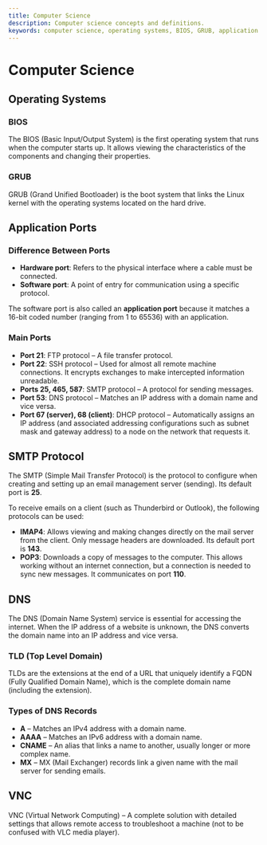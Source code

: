 ```yaml
---
title: Computer Science
description: Computer science concepts and definitions.
keywords: computer science, operating systems, BIOS, GRUB, application ports, SMTP protocol, DNS, TLD, DNS records, VNC
---
```


# Computer Science

## Operating Systems

### BIOS

The BIOS (Basic Input/Output System) is the first operating system that runs when the computer starts up. It allows viewing the characteristics of the components and changing their properties.

### GRUB

GRUB (Grand Unified Bootloader) is the boot system that links the Linux kernel with the operating systems located on the hard drive.

## Application Ports

### Difference Between Ports

- **Hardware port**: Refers to the physical interface where a cable must be connected.
- **Software port**: A point of entry for communication using a specific protocol.

The software port is also called an **application port** because it matches a 16-bit coded number (ranging from 1 to 65536) with an application.

### Main Ports

- **Port 21**: FTP protocol – A file transfer protocol.
- **Port 22**: SSH protocol – Used for almost all remote machine connections. It encrypts exchanges to make intercepted information unreadable.
- **Ports 25, 465, 587**: SMTP protocol – A protocol for sending messages.
- **Port 53**: DNS protocol – Matches an IP address with a domain name and vice versa.
- **Port 67 (server), 68 (client)**: DHCP protocol – Automatically assigns an IP address (and associated addressing configurations such as subnet mask and gateway address) to a node on the network that requests it.

## SMTP Protocol

The SMTP (Simple Mail Transfer Protocol) is the protocol to configure when creating and setting up an email management server (sending). Its default port is **25**.

To receive emails on a client (such as Thunderbird or Outlook), the following protocols can be used:

- **IMAP4**: Allows viewing and making changes directly on the mail server from the client. Only message headers are downloaded. Its default port is **143**.
- **POP3**: Downloads a copy of messages to the computer. This allows working without an internet connection, but a connection is needed to sync new messages. It communicates on port **110**.

## DNS

The DNS (Domain Name System) service is essential for accessing the internet. When the IP address of a website is unknown, the DNS converts the domain name into an IP address and vice versa.

### TLD (Top Level Domain)

TLDs are the extensions at the end of a URL that uniquely identify a FQDN (Fully Qualified Domain Name), which is the complete domain name (including the extension).

### Types of DNS Records

- **A** – Matches an IPv4 address with a domain name.
- **AAAA** – Matches an IPv6 address with a domain name.
- **CNAME** – An alias that links a name to another, usually longer or more complex name.
- **MX** – MX (Mail Exchanger) records link a given name with the mail server for sending emails.

## VNC

VNC (Virtual Network Computing) – A complete solution with detailed settings that allows remote access to troubleshoot a machine (not to be confused with VLC media player).

